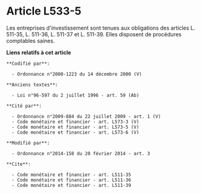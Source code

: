 # Article L533-5

Les entreprises d'investissement sont tenues aux obligations des articles L. 511-35, L. 511-36, L. 511-37 et L. 511-39. Elles
disposent de procédures comptables saines.

**Liens relatifs à cet article**

	**Codifié par**:

	  - Ordonnance n°2000-1223 du 14 décembre 2000 (V)

	**Anciens textes**:

	  - Loi n°96-597 du 2 juillet 1996 - art. 59 (Ab)

	**Cité par**:

	  - Ordonnance n°2009-884 du 22 juillet 2009 - art. 1 (V)
	  - Code monétaire et financier - art. L573-3 (V)
	  - Code monétaire et financier - art. L573-5 (V)
	  - Code monétaire et financier - art. L573-6 (V)

	**Modifié par**:

	  - Ordonnance n°2014-158 du 20 février 2014 - art. 3

	**Cite**:

	  - Code monétaire et financier - art. L511-35
	  - Code monétaire et financier - art. L511-36
	  - Code monétaire et financier - art. L511-39
